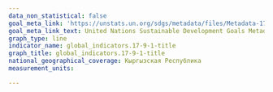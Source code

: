 ```yaml
---
data_non_statistical: false
goal_meta_link: 'https://unstats.un.org/sdgs/metadata/files/Metadata-17-09-01.pdf '
goal_meta_link_text: United Nations Sustainable Development Goals Metadata (PDF 209 KB)
graph_type: line
indicator_name: global_indicators.17-9-1-title
graph_title: global_indicators.17-9-1-title
national_geographical_coverage: Кыргызская Республика
measurement_units: 

---
```

